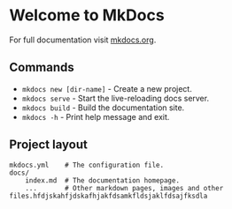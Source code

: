 # Welcome to MkDocs

For full documentation visit [mkdocs.org](https://www.mkdocs.org).

## Commands

* `mkdocs new [dir-name]` - Create a new project.
* `mkdocs serve` - Start the live-reloading docs server.
* `mkdocs build` - Build the documentation site.
* `mkdocs -h` - Print help message and exit.

## Project layout

```text
mkdocs.yml    # The configuration file.
docs/
    index.md  # The documentation homepage.
    ...       # Other markdown pages, images and other files.hfdjskahfjdskafhjakfdsamkfldsjaklfdsajfksdla
```
